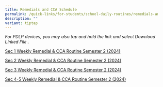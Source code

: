 ```yaml
---
title: Remedials and CCA Schedule
permalink: /quick-links/for-students/school-daily-routines/remedials-and-cca-schedule/
description: ""
variant: tiptap
---
```

<p><em>For PDLP devices, you may also tap and hold the link and select Download Linked File .</em>
</p>
<p></p>
<p><a href="/files/2024_Sec_1_Weekly_Remedial_CCA_Routine_2024_semester_2__18_Jun_2024_.pdf" rel="noopener nofollow" target="_blank">Sec 1 Weekly Remedial &amp; CCA Routine Semester 2 (2024)</a>
</p>
<p><a href="/files/2024_Sec_2_Weekly_Remedial_CCA_Routine_2024_semester_2__18_Jun_2024_.pdf" rel="noopener nofollow" target="_blank">Sec 2 Weekly Remedial &amp; CCA Routine Semester 2 (2024)</a>
</p>
<p><a href="/files/2024_Sec_3_Weekly_Remedial_CCA_Routine_2024_semester_2__18_Jun_2024_.pdf" rel="noopener nofollow" target="_blank">Sec 3 Weekly Remedial &amp; CCA Routine Semester 2 (2024)</a>
</p>
<p><a href="/files/2024_Sec_4_5_Weekly_Remedial_CCA_Routine_2024_semester_2__18_Jun_2024_.pdf" rel="noopener nofollow" target="_blank">Sec 4-5 Weekly Remedial &amp; CCA Routine Semester 2 (2024)</a>
</p>